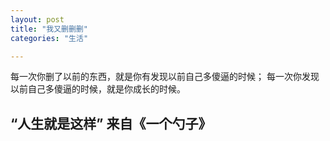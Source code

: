 ```yaml
---
layout: post
title: "我又删删删"
categories: "生活"

---
```


每一次你删了以前的东西，就是你有发现以前自己多傻逼的时候；
每一次你发现以前自己多傻逼的时候，就是你成长的时候。

“人生就是这样” 来自《一个勺子》
---
